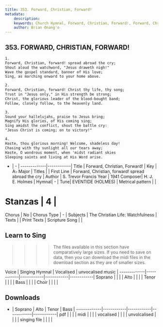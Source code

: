 ```yaml
---
title: 353. Forward, Christian, Forward!
metadata:
    description: 
    keywords: Church Hymnal, Forward, Christian, Forward!, Forward, Christian, forward! spread abroad the cry, 
    author: Brian Onang'o
---
```



## 353. FORWARD, CHRISTIAN, FORWARD!

```txt
1.
Forward, Christian, forward! spread abroad the cry; 
Shout aloud the watchword, "Jesus draweth nigh!" 
Wave the gospel standard, banner of His love; 
Sing, as marching onward to your home above. 

2.
Forward, Christian, forward! Christ thy life, thy song; 
Trust in "Jesus only," in His strength be strong; 
Christ, the glorious leader of the blood-bought band; 
Follow, closely follow, to the heavenly land. 

3.
Sound your hallelujahs, praise to Jesus bring; 
Magnify His glories, of His coming sing; 
Sing amidst the conflict, shout the battle cry: 
"Jesus Christ is coming; on to victory!" 

4.
Haste, thou glorious morning! Welcome, shadeless day! 
Chasing with thy sunlight all our tears away; 
Haste, O wondrous moment, when 'midst radiant skies 
Sleeping saints and living at His Word arise.
```

- |   -  |
-------------|------------|
Title | Forward, Christian, Forward! |
Key | A♭ Major |
Titles |  |
First Line | Forward, Christian, forward! spread abroad the cry |
Author | S. Trevor Francis
Year | 1941
Composer| H. J. E. Holmes |
Hymnal|  - |
Tune| EVENTIDE (HOLMES) |
Metrical pattern | |
# Stanzas | 4 |
Chorus | No |
Chorus Type | - |
Subjects | The Christian Life: Watchfulness |
Texts |  |
Print Texts | 
Scripture Song |  |
  
## Learn to Sing

>>>> The files available in this section have comparatively large sizes. If you need to save on data, then you can download the midi files in the download section as they are of smaller sizes.

Voice |  Singing Hymnal | Vocalised | unvocalised music |
-------------|------------|------------|------------|------------|
Soprano | | | |
Alto | | | |
Tenor | | | |
Bass | | | |
Choir | | | |

## Downloads

- |  Soprano | Alto | Tenor | Bass |
-------------|------------|------------|------------|------------|
pdf | | | |
midi | | | |
vocalised | | | |
unvolcalised | | | |
singing file | | | |
  